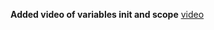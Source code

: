 __Added video of variables init and scope__ 
[video](https://drive.google.com/file/d/1m8Vz7D6juqnPEYLDwfibLByH6XxvTKIP/view?usp=sharing)